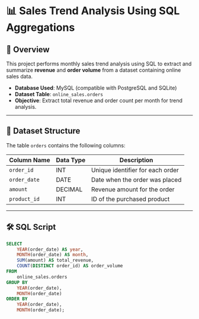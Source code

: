 # 📊 Sales Trend Analysis Using SQL Aggregations

## 📝 Overview
This project performs monthly sales trend analysis using SQL to extract and summarize **revenue** and **order volume** from a dataset containing online sales data.

- **Database Used**: MySQL (compatible with PostgreSQL and SQLite)
- **Dataset Table**: `online_sales.orders`
- **Objective**: Extract total revenue and order count per month for trend analysis.

---

## 🧩 Dataset Structure

The table `orders` contains the following columns:

| Column Name  | Data Type | Description                      |
|--------------|-----------|----------------------------------|
| `order_id`   | INT       | Unique identifier for each order |
| `order_date` | DATE      | Date when the order was placed   |
| `amount`     | DECIMAL   | Revenue amount for the order     |
| `product_id` | INT       | ID of the purchased product      |

---

## 🛠️ SQL Script

```sql
SELECT
    YEAR(order_date) AS year,
    MONTH(order_date) AS month,
    SUM(amount) AS total_revenue,
    COUNT(DISTINCT order_id) AS order_volume
FROM
    online_sales.orders
GROUP BY
    YEAR(order_date),
    MONTH(order_date)
ORDER BY
    YEAR(order_date),
    MONTH(order_date);
